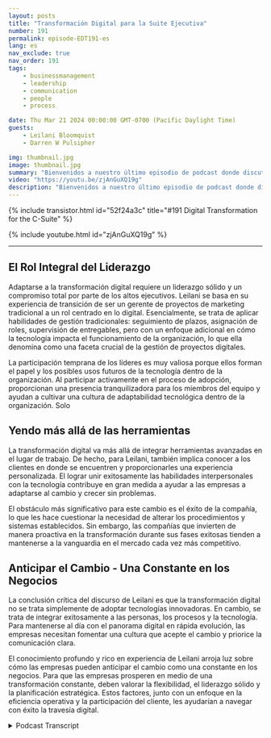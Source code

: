 ```yaml
---
layout: posts
title: "Transformación Digital para la Suite Ejecutiva"
number: 191
permalink: episode-EDT191-es
lang: es
nav_exclude: true
nav_order: 191
tags:
    - businessmanagement
    - leadership
    - communication
    - people
    - process

date: Thu Mar 21 2024 00:00:00 GMT-0700 (Pacific Daylight Time)
guests:
    - Leilani Bloomquist
    - Darren W Pulsipher

img: thumbnail.jpg
image: thumbnail.jpg
summary: "Bienvenidos a nuestro último episodio de podcast donde discutimos la importancia de adoptar la transformación digital. Nuestra experta invitada, Leilani Bloomquist, comparte sus conocimientos sobre cómo las organizaciones pueden gestionar mejor el proceso. Únase a nosotros mientras exploramos las diferentes facetas de la transformación digital y proporcionamos una visión integral del viaje."
video: "https://youtu.be/zjAnGuXQ19g"
description: "Bienvenidos a nuestro último episodio de podcast donde discutimos la importancia de adoptar la transformación digital. Nuestra experta invitada, Leilani Bloomquist, comparte sus conocimientos sobre cómo las organizaciones pueden gestionar mejor el proceso. Únase a nosotros mientras exploramos las diferentes facetas de la transformación digital y proporcionamos una visión integral del viaje."
---
```


<div>
{% include transistor.html id="52f24a3c" title="#191 Digital Transformation for the C-Suite" %}

{% include youtube.html id="zjAnGuXQ19g" %}
</div>

---

## El Rol Integral del Liderazgo

Adaptarse a la transformación digital requiere un liderazgo sólido y un compromiso total por parte de los altos ejecutivos. Leilani se basa en su experiencia de transición de ser un gerente de proyectos de marketing tradicional a un rol centrado en lo digital. Esencialmente, se trata de aplicar habilidades de gestión tradicionales: seguimiento de plazos, asignación de roles, supervisión de entregables, pero con un enfoque adicional en cómo la tecnología impacta el funcionamiento de la organización, lo que ella denomina como una faceta crucial de la gestión de proyectos digitales.

La participación temprana de los líderes es muy valiosa porque ellos forman el papel y los posibles usos futuros de la tecnología dentro de la organización. Al participar activamente en el proceso de adopción, proporcionan una presencia tranquilizadora para los miembros del equipo y ayudan a cultivar una cultura de adaptabilidad tecnológica dentro de la organización. Solo

## Yendo más allá de las herramientas

La transformación digital va más allá de integrar herramientas avanzadas en el lugar de trabajo. De hecho, para Leilani, también implica conocer a los clientes en donde se encuentren y proporcionarles una experiencia personalizada. El lograr unir exitosamente las habilidades interpersonales con la tecnología contribuye en gran medida a ayudar a las empresas a adaptarse al cambio y crecer sin problemas.

El obstáculo más significativo para este cambio es el éxito de la compañía, lo que les hace cuestionar la necesidad de alterar los procedimientos y sistemas establecidos. Sin embargo, las compañías que invierten de manera proactiva en la transformación durante sus fases exitosas tienden a mantenerse a la vanguardia en el mercado cada vez más competitivo.

## Anticipar el Cambio - Una Constante en los Negocios

La conclusión crítica del discurso de Leilani es que la transformación digital no se trata simplemente de adoptar tecnologías innovadoras. En cambio, se trata de integrar exitosamente a las personas, los procesos y la tecnología. Para mantenerse al día con el panorama digital en rápida evolución, las empresas necesitan fomentar una cultura que acepte el cambio y priorice la comunicación clara.

El conocimiento profundo y rico en experiencia de Leilani arroja luz sobre cómo las empresas pueden anticipar el cambio como una constante en los negocios. Para que las empresas prosperen en medio de una transformación constante, deben valorar la flexibilidad, el liderazgo sólido y la planificación estratégica. Estos factores, junto con un enfoque en la eficiencia operativa y la participación del cliente, les ayudarían a navegar con éxito la travesía digital.



<details>
<summary> Podcast Transcript </summary>

<p></p>

</details>
